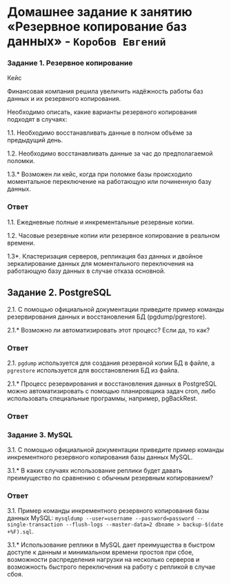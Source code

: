  # Домашнее задание к занятию «Резервное копирование баз данных» - `Коробов Евгений`

### Задание 1. Резервное копирование
Кейс

Финансовая компания решила увеличить надёжность работы баз данных и их резервного копирования.

Необходимо описать, какие варианты резервного копирования подходят в случаях:

1.1. Необходимо восстанавливать данные в полном объёме за предыдущий день.

1.2. Необходимо восстанавливать данные за час до предполагаемой поломки.

1.3.* Возможен ли кейс, когда при поломке базы происходило моментальное переключение на работающую или починенную базу данных.
### Ответ
1.1. Ежедневные полные и инкрементальные резервные копии.

1.2. Часовые резервные копии или резервное копирование в реальном времени.

1.3*. Кластеризация серверов, репликация баз данных и двойное зеркалирование данных для моментального переключения на работающую базу данных в случае отказа основной.
## Задание 2. PostgreSQL
2.1. С помощью официальной документации приведите пример команды резервирования данных и восстановления БД (pgdump/pgrestore).

2.1.* Возможно ли автоматизировать этот процесс? Если да, то как?

### Ответ
2.1. `pgdump` используется для создания резервной копии БД в файле, а `pgrestore` используется для восстановления БД из файла.

2.1.* Процесс резервирования и восстановления данных в PostgreSQL можно автоматизировать с помощью планировщика задач cron, либо использовать специальные программы, например, pgBackRest.
### Ответ
### Задание 3. MySQL
3.1. С помощью официальной документации приведите пример команды инкрементного резервного копирования базы данных MySQL.

3.1.* В каких случаях использование реплики будет давать преимущество по сравнению с обычным резервным копированием?
### Ответ
3.1. Пример команды инкрементного резервного копирования базы данных MySQL: `mysqldump --user=username --password=password --single-transaction --flush-logs --master-data=2 dbname > backup-$(date +%F).sql`.

3.1.* Использование реплики в MySQL дает преимущества в быстром доступе к данным и минимальном времени простоя при сбое, возможности распределения нагрузки на несколько серверов и возможность быстрого переключения на работу с репликой в случае сбоя.
